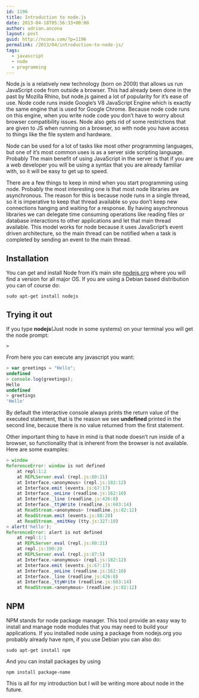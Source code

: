 ```yaml
---
id: 1196
title: Introduction to node.js
date: 2013-04-18T05:56:33+00:00
author: adrian.ancona
layout: post
guid: http://ncona.com/?p=1196
permalink: /2013/04/introduction-to-node-js/
tags:
  - javascript
  - node
  - programming
---
```

Node.js is a relatively new technology (born on 2009) that allows us run JavaScript code from outside a browser. This had already been done in the past by Mozilla Rhino, but node.js gained a lot of popularity for it&#8217;s ease of use. Node code runs inside Google&#8217;s V8 JavaScript Engine which is exactly the same engine that is used for Google Chrome. Because node code runs on this engine, when you write node code you don&#8217;t have to worry about browser compatibility issues. Node also gets rid of some restrictions that are given to JS when running on a browser, so with node you have access to things like the file system and hardware.

Node can be used for a lot of tasks like most other programming languages, but one of it&#8217;s most common uses is as a server side scripting language. Probably The main benefit of using JavaScript in the server is that if you are a web developer you will be using a syntax that you are already familiar with, so it will be easy to get up to speed.

<!--more-->

There are a few things to keep in mind when you start programming using node. Probably the most interesting one is that most node libraries are asynchronous. The reason for this is because node runs in a single thread, so it is imperative to keep that thread available so you don&#8217;t keep new connections hanging and waiting for a response. By having asynchronous libraries we can delegate time consuming operations like reading files or database interactions to other applications and let that main thread available. This model works for node because it uses JavaScript&#8217;s event driven architecture, so the main thread can be notified when a task is completed by sending an event to the main thread.

## Installation

You can get and install Node from it&#8217;s main site [nodejs.org](http://nodejs.org/) where you will find a version for all major OS. If you are using a Debian based distribution you can of course do:

```
sudo apt-get install nodejs
```

## Trying it out

If you type **nodejs**(Just node in some systems) on your terminal you will get the node prompt:

```
>
```

From here you can execute any javascript you want:

```js
> var greetings = "Hello";
undefined
> console.log(greetings);
Hello
undefined
> greetings
'Hello'
```

By default the interactive console always prints the return value of the executed statement, that is the reason we see **undefined** printed in the second line, because there is no value returned from the first statement.

Other important thing to have in mind is that node doesn&#8217;t run inside of a browser, so functionality that is inherent from the browser is not available. Here are some examples:

```js
> window
ReferenceError: window is not defined
    at repl:1:2
    at REPLServer.eval (repl.js:80:21)
    at Interface.<anonymous> (repl.js:182:12)
    at Interface.emit (events.js:67:17)
    at Interface._onLine (readline.js:162:10)
    at Interface._line (readline.js:426:8)
    at Interface._ttyWrite (readline.js:603:14)
    at ReadStream.<anonymous> (readline.js:82:12)
    at ReadStream.emit (events.js:88:20)
    at ReadStream._emitKey (tty.js:327:10)
> alert('hello');
ReferenceError: alert is not defined
    at repl:1:1
    at REPLServer.eval (repl.js:80:21)
    at repl.js:190:20
    at REPLServer.eval (repl.js:87:5)
    at Interface.<anonymous> (repl.js:182:12)
    at Interface.emit (events.js:67:17)
    at Interface._onLine (readline.js:162:10)
    at Interface._line (readline.js:426:8)
    at Interface._ttyWrite (readline.js:603:14)
    at ReadStream.<anonymous> (readline.js:82:12)
```

## NPM

NPM stands for node package manager. This tool provide an easy way to install and manage node modules that you may need to build your applications. If you installed node using a package from nodejs.org you probably already have npm, if you use Debian you can also do:

```
sudo apt-get install npm
```

And you can install packages by using

```
npm install package-name
```

This is all for my introduction but I will be writing more about node in the future.
